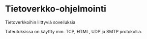 # Tietoverkko-ohjelmointi
Tietoverkkoihin liittyviä sovelluksia

Toteutuksissa on käyttty mm. TCP, HTML, UDP ja SMTP protokollia.
